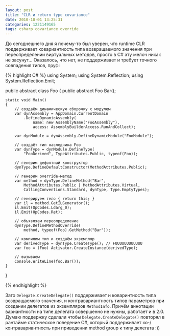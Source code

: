 ```yaml
---
layout: post
title: "CLR и return type covariance"
date: 2010-10-01 13:25:31
categories: 1221149165
tags: csharp covariance override
---
```

До сегоднешнего дня я почему-то был уверен, что runtime CLR поддерживает ковариантность типа возвращаемого значения при переопределении виртуальных методов, просто в C# эту мелоч никак не засунут… Оказалось, что нет, не поддерживает и требует точного совпадения типов, пруф:

{% highlight C# %}
using System;
using System.Reflection;
using System.Reflection.Emit;

public abstract class Foo
{
	public abstract Foo Bar();

	static void Main()
	{
		// создаём динамическую сборочку с модулем
		var dynAssembly = AppDomain.CurrentDomain
			.DefineDynamicAssembly(
				name: new AssemblyName("FooAssembly"),
				access: AssemblyBuilderAccess.RunAndCollect);

		var dynModule = dynAssembly.DefineDynamicModule("FooModule");

		// создаёт тип наследника Foo
		var dynType = dynModule.DefineType(
			"FooDerived", TypeAttributes.Public, typeof(Foo));

		// генерим дефолтный конструктор
		dynType.DefineDefaultConstructor(MethodAttributes.Public);

		// генерим override-метод
		var method = dynType.DefineMethod("Bar",
			MethodAttributes.Public | MethodAttributes.Virtual,
			CallingConventions.Standard, dynType, Type.EmptyTypes);

		// генерируем тело { return this; }
		var il = method.GetILGenerator();
		il.Emit(OpCodes.Ldarg_0);
		il.Emit(OpCodes.Ret);

		// объявляем переопределение
		dynType.DefineMethodOverride(
			method, typeof(Foo).GetMethod("Bar"));

		// компилим тип и создаём экземпляр
		var derivedType = dynType.CreateType(); // FUUUUUUUUUUUU
		var foo = (Foo) Activator.CreateInstance(derivedType);

		// вызываем
		Console.WriteLine(foo.Bar());
	}
}

{% endhighlight %}

Зато `Delegate.CreateDelegate()` поддерживает и коваринтность типа возвращаемого значения, и контравариантность типов параметров при создании делегатов из экземпляров `MethodInfo`. Причём аннотации вариантности на типе делегата совершенно не нужны, работает и в 2.0. Думаю поддержку сделали чтобы `Delegate.CreateDelegate()` повторял в рантайме статическое поведение C#, который поддерживает ко-/контравариантность при приведении method group к типу делегата :))